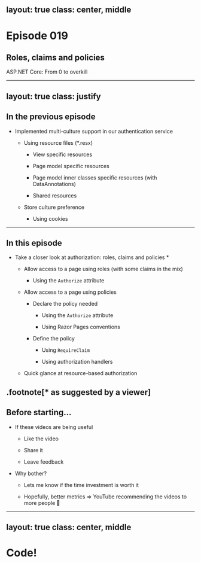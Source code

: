 layout: true
class: center, middle
---
# Episode 019
## Roles, claims and policies
ASP.NET Core: From 0 to overkill

---
layout: true
class: justify
---

## In the previous episode
- Implemented multi-culture support in our authentication service

    - Using resource files (*.resx)

        - View specific resources

        - Page model specific resources

        - Page model inner classes specific resources (with DataAnnotations)

        - Shared resources
    
    - Store culture preference

        - Using cookies
---

## In this episode
- Take a closer look at authorization: roles, claims and policies *

    - Allow access to a page using roles (with some claims in the mix)
        
        - Using the `Authorize` attribute

    - Allow access to a page using policies
        
        - Declare the policy needed        
            - Using the `Authorize` attribute

            - Using Razor Pages conventions       

        - Define the policy
            - Using `RequireClaim`

            - Using authorization handlers

    - Quick glance at resource-based authorization 

.footnote[\* as suggested by a viewer]
---

## Before starting...
- If these videos are being useful

    - Like the video

    - Share it

    - Leave feedback

- Why bother?

    - Lets me know if the time investment is worth it

    - Hopefully, better metrics => YouTube recommending the videos to more people 🙂

---
layout: true
class: center, middle
---
# Code!